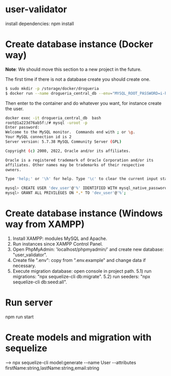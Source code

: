 # user-validator
install dependencies: npm install

# Create database instance (Docker way)

**Note**: We should move this section to a new project in the future.


The first time if there is not a database create you should create one. 

```bash
$ sudo mkdir -p /storage/docker/drogueria
$ docker run --name drogueria_central_db --env="MYSQL_ROOT_PASSWORD=i-hate-window$" -p 3306:3306 -v /storage/docker/drogueria/:/var/lib/mysql -d mysql:5.7.38-debian
```

Then enter to the container and do whatever you want, for instance create the user.

```bash
docker exec -it drogueria_central_db  bash
root@1a223d76ab5f:/# mysql -uroot -p
Enter password: 
Welcome to the MySQL monitor.  Commands end with ; or \g.
Your MySQL connection id is 2
Server version: 5.7.38 MySQL Community Server (GPL)

Copyright (c) 2000, 2022, Oracle and/or its affiliates.

Oracle is a registered trademark of Oracle Corporation and/or its
affiliates. Other names may be trademarks of their respective
owners.

Type 'help;' or '\h' for help. Type '\c' to clear the current input statement.

mysql> CREATE USER 'dev_user'@'%' IDENTIFIED WITH mysql_native_password BY 'i-hate-window$';
mysql> GRANT ALL PRIVILEGES ON *.* TO 'dev_user'@'%';
```

# Create database instance (Windows way from XAMPP)

1) Install XAMPP: modules MySQL and Apache.
2) Run instances since XAMPP Control Panel.
3) Open PhpMyAdmin: 'localhost/phpmyadmin/' and create new database: "user_validator".
4) Create file ".env": copy from ".env.example" and change data if necessary.
5) Execute migration database: open console in project path.
    5.1) run migrations: "npx sequelize-cli db:migrate".
    5.2) run seeders: "npx sequelize-cli db:seed:all".

# Run server
npm run start

# Create models and migration with sequelize
--> npx sequelize-cli model:generate --name User --attributes firstName:string,lastName:string,email:string
